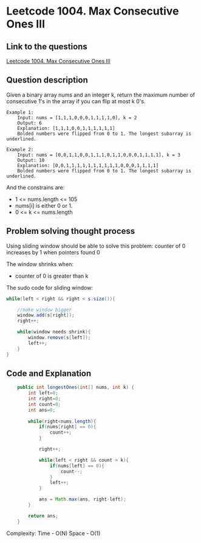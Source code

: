 # Leetcode 1004. Max Consecutive Ones III

## Link to the questions

[Leetcode 1004. Max Consecutive Ones III](https://leetcode.com/problems/max-consecutive-ones-iii/description/?envType=study-plan-v2&envId=leetcode-75)

## Question description

Given a binary array nums and an integer k, return the maximum number of consecutive 1's in the array if you can flip at most k 0's.

```
Example 1:
    Input: nums = [1,1,1,0,0,0,1,1,1,1,0], k = 2
    Output: 6
    Explanation: [1,1,1,0,0,1,1,1,1,1,1]
    Bolded numbers were flipped from 0 to 1. The longest subarray is underlined.

Example 2:
    Input: nums = [0,0,1,1,0,0,1,1,1,0,1,1,0,0,0,1,1,1,1], k = 3
    Output: 10
    Explanation: [0,0,1,1,1,1,1,1,1,1,1,1,0,0,0,1,1,1,1]
    Bolded numbers were flipped from 0 to 1. The longest subarray is underlined.

```

And the constrains are:
- 1 <= nums.length <= 105
- nums[i] is either 0 or 1.
- 0 <= k <= nums.length

## Problem solving thought process

Using sliding window should be able to solve this problem:
counter of 0 increases by 1 when pointers found 0

The window shrinks when:
- counter of 0 is greater than k

The sudo code for sliding window:
```java
while(left < right && right < s.size()){

    //make window bigger
    window.add(s[right]);
    right++;

    while(window needs shrink){
        window.remove(s[left]);
        left++;
    }
}
```

## Code and Explanation

```java
    public int longestOnes(int[] nums, int k) {
        int left=0;
        int right=0;
        int count=0;
        int ans=0;
        
        while(right<nums.length){
            if(nums[right] == 0){
                count++;
            }

            right++;

            while(left < right && count > k){
                if(nums[left] == 0){
                    count--;
                } 
                left++;
            }

            ans = Math.max(ans, right-left);
        }

        return ans;
    }
```

Complexity:
Time - O(N)
Space - O(1)